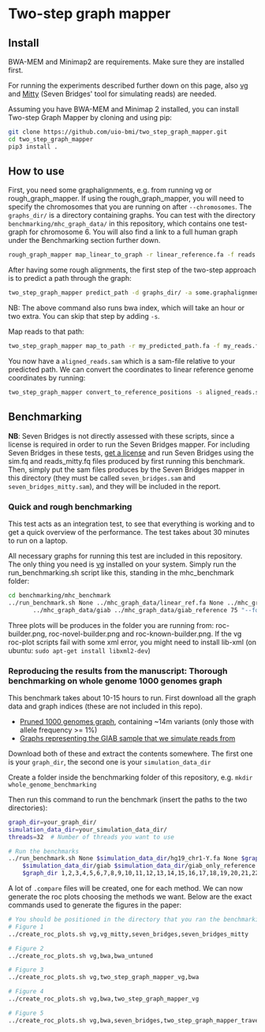 # Two-step graph mapper

## Install
BWA-MEM and Minimap2 are requirements. Make sure they are installed first.

For running the experiments described further down on this page, also [vg](http://github.com/vgteam/vg) and 
[Mitty](https://github.com/sbg/Mitty) (Seven Bridges' tool for simulating reads) are needed.

Assuming you have BWA-MEM and Minimap 2 installed, you can install Two-step Graph Mapper by cloning and using pip:
```bash
git clone https://github.com/uio-bmi/two_step_graph_mapper.git 
cd two_step_graph_mapper 
pip3 install .
```

## How to use 
First, you need some graphalignments, e.g. from running vg or rough_graph_mapper. 
If using the rough_graph_mapper, you will need to specify the chromosomes that you are running on after `--chromosomes`.
The `graphs_dir/` is a directory containing graphs. You can test with the directory `benchmarking/mhc_graph_data/` in this repository, which contains
one test-graph for chromosome 6. You will also find a link to a full human graph under the Benchmarking section further down.

```bash
rough_graph_mapper map_linear_to_graph -r linear_reference.fa -f reads.fa -d graphs_dir/ --chromosomes 1,2,3 > some.graphalignments
```


After having some rough alignments, the first step of the two-step approach is to predict a path through the graph:
```bash
two_step_graph_mapper predict_path -d graphs_dir/ -a some.graphalignments -c 1,2,3 -o my_predicted_path
```
NB: The above command also runs bwa index, which will take an hour or two extra. You can skip that step by adding `-s`.

Map reads to that path:
```bash
two_step_graph_mapper map_to_path -r my_predicted_path.fa -f my_reads.fa -o aligned_reads.sam
```
You now have a `aligned_reads.sam` which is a sam-file relative to your predicted path. 
We can convert the coordinates to linear reference genome coordinates by running:
```bash
two_step_graph_mapper convert_to_reference_positions -s aligned_reads.sam -d graph_dir/ -l my_predicted_path -c 1,2,3 -o converted.sam
```

## Benchmarking
**NB**: Seven Bridges is not directly assessed with these scripts, since a license is required in order to run the Seven Bridges mapper. 
For including Seven Bridges in these tests, [get a license](http://sevenbridges.com/graph-genome-academic-release) and run Seven Bridges 
using the sim.fq and reads_mitty.fq files produced by first running this benchmark. Then, simply put the sam files produces by the Seven Bridges mapper in this directory (they must be called `seven_bridges.sam` and `seven_bridges_mitty.sam`), and they will be included in the report.


### Quick and rough benchmarking
This test acts as an integration test, to see that everything is working and to get a quick overview of the
performance. The test takes about 30 minutes to run on a laptop.

All necessary graphs for running this test are included in this repository. 
The only thing you need is [vg](https://github.com/vgteam/vg) installed on your system.
Simply run the run_benchmarking.sh script like this, standing in the mhc_benchmark folder:
```bash
cd benchmarking/mhc_benchmark
../run_benchmark.sh None ../mhc_graph_data/linear_ref.fa None ../mhc_graph_data/wg ../mhc_graph_data/giab_chr6_haplotype0 ../mhc_graph_data/giab_chr6_haplotype1 \
       ../mhc_graph_data/giab ../mhc_graph_data/giab_reference 75 "--forward-only -n 250000 -e 0.01 -i 0.002 -l 150" 2358792 150 "" ../mhc_graph_data/ 6  ../mhc_graph_data/giab_chr6.nobg ../mhc_graph_data/giab_reference_path_6.intervalcollection.indexed ../mhc_graph_data/1000genomes_variants.vcf ../mhc_graph_data/giab_variants.vcf.gz 6 4970557
```
Three plots will be produces in the folder you are running from: roc-builder.png, roc-novel-builder.png and roc-known-builder.png.
If the vg roc-plot scripts fail with some xml error, you might need to install lib-xml (on ubuntu: `sudo apt-get install libxml2-dev`)

### Reproducing the results from the manuscript: Thorough benchmarking on whole genome 1000 genomes graph
This benchmark takes about 10-15 hours to run. First download all the graph data and graph indices (these are not included in this repo). 
* [Pruned 1000 genomes graph](http://158.39.75.109/human_pruned_1pc.tar), containing ~14m variants (only those with allele frequency >= 1%)
* [Graphs representing the GIAB sample that we simulate reads from](http://158.39.75.109/simulation_data.tar)

Download both of these and extract the contents somewhere. The first one is your `graph_dir`, the second one is your `simulation_data_dir`

Create a folder inside the benchmarking folder of this repository, e.g. `mkdir whole_genome_benchmarking`

Then run this command to run the benchmark (insert the paths to the two directories):
```bash
graph_dir=your_graph_dir/
simulation_data_dir=your_simulation_data_dir/
threads=32  # Number of threads you want to use

# Run the benchmarks
../run_benchmark.sh None $simulation_data_dir/hg19_chr1-Y.fa None $graph_dir/wg $simulation_data_dir/haplotype0_only_chr20_no_paths $simulation_data_dir/haplotype1_only_chr20_no_paths \
    $simulation_data_dir/giab $simulation_data_dir/giab_only_reference $threads "--forward-only -n 5000000 -e 0.01 -i 0.002 -l 150" 2358792 150 "" \
    $graph_dir 1,2,3,4,5,6,7,8,9,10,11,12,13,14,15,16,17,18,19,20,21,22,X None None None None 20 63025520 
```

A lot of `.compare` files will be created, one for each method. We can now generate the roc plots choosing the methods we want. 
Below are the exact commands used to generate the figures in the paper:

```bash
# You should be positioned in the directory that you ran the benchmarking from
# Figure 1
../create_roc_plots.sh vg,vg_mitty,seven_bridges,seven_bridges_mitty

# Figure 2
../create_roc_plots.sh vg,bwa,bwa_untuned

# Figure 3
../create_roc_plots.sh vg,two_step_graph_mapper_vg,bwa

# Figure 4
../create_roc_plots.sh vg,bwa,two_step_graph_mapper_vg

# Figure 5
../create_roc_plots.sh vg,bwa,seven_bridges,two_step_graph_mapper_traversemapped,two_step_graph_mapper_linearmapped
```





